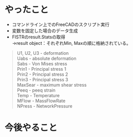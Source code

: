 # やったこと

- コマンドライン上でのFreeCADのスクリプト実行
- 変数を固定した場合のデータ生成
- FISTRのresult.Statsの取得  
→result	object：それぞれMin, Maxの順に格納されている。
>  U1, U2, U3 - deformation  
    Uabs - absolute deformation  
    Sabs - Von Mises stress  
    Prin1 - Principal stress 1  
    Prin2 - Principal stress 2  
    Prin3 - Principal stress 3  
    MaxSear - maximum shear stress  
    Peeq - peeq strain  
    Temp - Temperature  
    MFlow - MassFlowRate  
    NPress - NetworkPressure  


# 今後やること